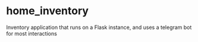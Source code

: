 # home_inventory
Inventory application that runs on a Flask instance, and uses a telegram bot for most interactions
